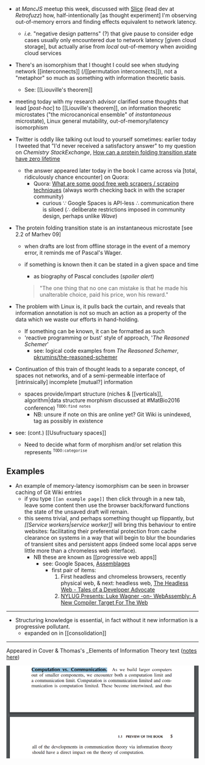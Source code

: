 - at _MancJS_ meetup this week, discussed with [Slice](https://twitter.com/slice_beans) (lead dev at _Retrofuzz_) how, half-intentionally [as thought experiment] I'm observing out-of-memory errors and finding effects equivalent to network latency.
  - _i.e._ "negative design patterns" (?) that give pause to consider edge cases usually only encountered due to network latency [given cloud storage], but actually arise from _local_ out-of-memory when avoiding cloud services
- There's an isomorphism that I thought I could see when studying network [[interconnects]] (/[[permutation interconnects]]), not a "metaphor" so much as something with information theoretic basis.
  - See: [[Liouville's theorem]]

- meeting today with my research advisor clarified some thoughts that lead [_post-hoc_] to [[Liouville's theorem]], on information theoretic microstates ("the microcanonical ensemble" of _instantaneous_ microstate), Linux general mutability, out-of-memory/latency isomorphism

- Twitter is oddly like talking out loud to yourself sometimes: earlier today I tweeted that "I'd never received a satisfactory answer" to my question on _Chemistry StackExchange_, [How can a protein folding transition state have zero lifetime](http://chemistry.stackexchange.com/questions/16792/how-can-a-protein-folding-transition-state-have-zero-lifetime)
  - the answer appeared later today in the book I came across via [total, ridiculously chance encounter] on Quora:
    - Quora: [What are some good free web scrapers / scraping techniques](https://www.quora.com/What-are-some-good-free-web-scrapers-scraping-techniques) (always worth checking back in with the scraper community)
      - curious ∵ Google Spaces is API-less ∴ communication there is siloed (∴ deliberate restrictions imposed in community design, perhaps unlike _Wave_)

- The protein folding transition state is an instantaneous microstate [see 2.2 of Marhev 09]
  - when drafts are lost from offline storage in the event of a memory error, it reminds me of Pascal's Wager.
  - if something is known then it can be stated in a given space and time
    - as biography of Pascal concludes (_spoiler alert_)  

    > "The one thing that no one can mistake is that he made his unalterable choice, paid his price, won his reward."

- The problem with Linux is, it pulls back the curtain, and reveals that information annotation is not so much an action as a property of the data which we waste our efforts in hand-holding.
  - If something can be known, it can be formatted as such
  - 'reactive programming or bust' style of approach, '_The Reasoned Schemer_'
    - see: logical code examples from _The Reasoned Schemer_, [pkrumins/the-reasoned-schemer](https://github.com/pkrumins/the-reasoned-schemer)

- Continuation of this train of thought leads to a separate concept, of spaces not networks, and of a semi-permeable interface of [intrinsically] incomplete [mutual?] information
  - spaces provide/impart structure (niches & [[verticals]], algorithm|data structure morphism discussed at #MatBio2016 conference) <sup>`TODO:find notes`</sup>
    - NB: unsure if note on this are online yet? Git Wiki is unindexed, tag as possibly in existence

- see: (cont.) [[Usufructuary spaces]]
  - Need to decide what form of morphism and/or set relation this represents <sup>`TODO:categorise`</sup>

## Examples

- An example of memory-latency isomorphism can be seen in browser caching of Git Wiki entries
  - if you type `[[an example page]]` then click through in a new tab, leave some content then use the browser back/forward functions the state of the unsaved draft will remain.
  - this seems trivial, and perhaps something thought up flippantly, but _[[Service workers|service worker]]_ will bring this behaviour to entire websites: facilitating their preferential protection from cache clearance on systems in a way that will begin to blur the boundaries of transient sites and persistent apps (indeed some local apps serve little more than a chromeless web interface).
    - NB these are known as [[progressive web apps]]
      - see: Google Spaces, [Assemblages](https://spaces.google.com/space/7481281592871412467)
        - first pair of items:
          1. First headless and chromeless browsers, recently physical web, & next: headless web, [The Headless Web - Tales of a Developer Advocate](https://paul.kinlan.me/the-headless-web/)
          2. [NYLUG Presents: Luke Wagner -on- WebAssembly: A New Compiler Target For The Web](https://www.youtube.com/watch?v=RByPdCN1RQ4)

- - -

- Structuring knowledge is essential, in fact without it new information is a progressive pollutant.
  - expanded on in [[consolidation]]

- - -

Appeared in Cover & Thomas's _Elements of Information Theory text ([notes here](https://github.com/spin-systems/statistical-reads/wiki/Cover-and-Thomas-(2013,-2e)-Elements-of-Information-Theory))

![](https://raw.githubusercontent.com/lmmx/shots/d99beca49491622dab7b948f7356841f6ea4aafb/2016/Aug/comp-comm-isomerism-found.png)